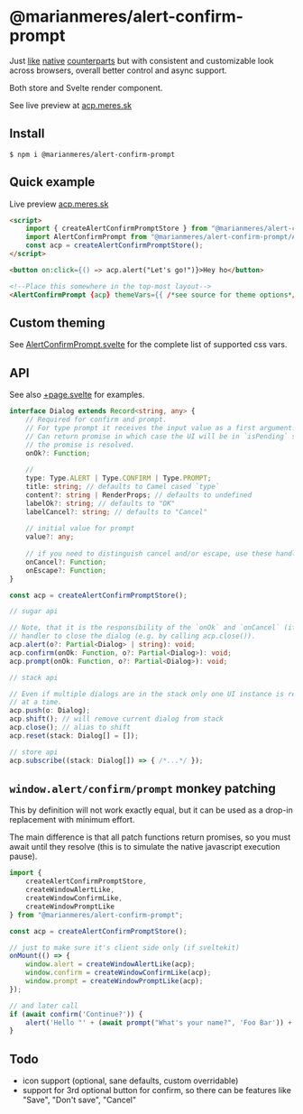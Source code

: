 # @marianmeres/alert-confirm-prompt

Just 
[like](https://developer.mozilla.org/en-US/docs/Web/API/Window/alert) 
[native](https://developer.mozilla.org/en-US/docs/Web/API/Window/confirm) 
[counterparts](https://developer.mozilla.org/en-US/docs/Web/API/Window/prompt)
but with consistent and customizable look across browsers, overall better control 
and async support.

Both store and Svelte render component.

See live preview at [acp.meres.sk](https://acp.meres.sk/)

## Install
```shell
$ npm i @marianmeres/alert-confirm-prompt
```

## Quick example
Live preview [acp.meres.sk](https://acp.meres.sk/)
```html
<script>
    import { createAlertConfirmPromptStore } from "@marianmeres/alert-confirm-prompt";
    import AlertConfirmPrompt from "@marianmeres/alert-confirm-prompt/AlertConfirmPrompt.svelte";
    const acp = createAlertConfirmPromptStore();
</script>

<button on:click={() => acp.alert("Let's go!")}>Hey ho</button>

<!--Place this somewhere in the top-most layout-->
<AlertConfirmPrompt {acp} themeVars={{ /*see source for theme options*/ }} />
```

## Custom theming

See [AlertConfirmPrompt.svelte](https://github.com/marianmeres/alert-confirm-prompt/blob/master/src/lib/svelte/AlertConfirmPrompt.svelte)
for the complete list of supported css vars.


## API

See also [+page.svelte](https://github.com/marianmeres/alert-confirm-prompt/blob/master/src/routes/%2Bpage.svelte)
for examples.

```typescript
interface Dialog extends Record<string, any> {
    // Required for confirm and prompt.
    // For type prompt it receives the input value as a first argument.
    // Can return promise in which case the UI will be in `isPending` state until
    // the promise is resolved.
    onOk?: Function;
    
    //
    type: Type.ALERT | Type.CONFIRM | Type.PROMPT;
    title: string; // defaults to Camel cased `type`
    content?: string | RenderProps; // defaults to undefined
    labelOk?: string; // defaults to "OK"
    labelCancel?: string; // defaults to "Cancel"
    
    // initial value for prompt
    value?: any;
    
    // if you need to distinguish cancel and/or escape, use these handlers:
    onCancel?: Function;
    onEscape?: Function;
}

const acp = createAlertConfirmPromptStore();

// sugar api

// Note, that it is the responsibility of the `onOk` and `onCancel` (if present) 
// handler to close the dialog (e.g. by calling acp.close()).
acp.alert(o?: Partial<Dialog> | string): void;
acp.confirm(onOk: Function, o?: Partial<Dialog>): void;
acp.prompt(onOk: Function, o?: Partial<Dialog>): void;

// stack api

// Even if multiple dialogs are in the stack only one UI instance is rendered 
// at a time.
acp.push(o: Dialog);
acp.shift(); // will remove current dialog from stack
acp.close(); // alias to shift
acp.reset(stack: Dialog[] = []);

// store api
acp.subscribe((stack: Dialog[]) => { /*...*/ });
```

## `window.alert/confirm/prompt` monkey patching
This by definition will not work exactly equal, but it can be used as a drop-in replacement
with minimum effort.

The main difference is that all patch functions return promises, so you must await until 
they resolve (this is to simulate the native javascript execution pause).

```javascript
import { 
    createAlertConfirmPromptStore, 
    createWindowAlertLike, 
    createWindowConfirmLike,
    createWindowPromptLike
} from "@marianmeres/alert-confirm-prompt";

const acp = createAlertConfirmPromptStore();

// just to make sure it's client side only (if sveltekit)
onMount(() => {
    window.alert = createWindowAlertLike(acp);
    window.confirm = createWindowConfirmLike(acp);
    window.prompt = createWindowPromptLike(acp);
});

// and later call
if (await confirm('Continue?')) {
    alert('Hello "' + (await prompt("What's your name?", 'Foo Bar')) + '"');
}
```

## Todo
- icon support (optional, sane defaults, custom overridable)
- support for 3rd optional button for confirm, so there can be features like "Save", "Don't save", "Cancel"
